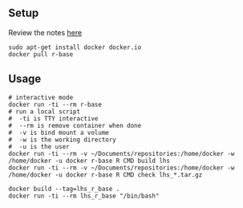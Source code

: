 ## Setup

Review the notes [here](https://hub.docker.com/_/r-base)
```
sudo apt-get install docker docker.io
docker pull r-base
```

## Usage

```
# interactive mode
docker run -ti --rm r-base
# run a local script
#  -ti is TTY interactive
#  --rm is remove container when done
#  -v is bind mount a volume
#  -w is the working directory
#  -u is the user
docker run -ti --rm -v ~/Documents/repositories:/home/docker -w /home/docker -u docker r-base R CMD build lhs
docker run -ti --rm -v ~/Documents/repositories:/home/docker -w /home/docker -u docker r-base R CMD check lhs_*.tar.gz
```

```
docker build --tag=lhs_r_base .
docker run -ti --rm lhs_r_base "/bin/bash"
```




